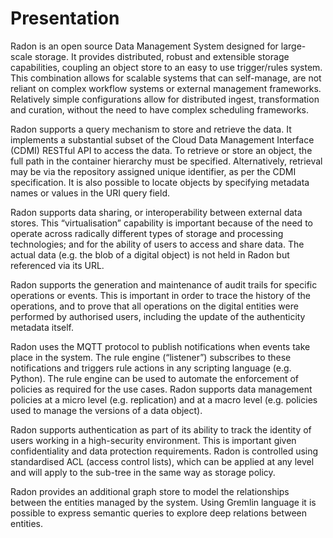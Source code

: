 # Presentation

Radon is an open source Data Management System designed for large-scale storage.
It provides distributed, robust and extensible storage capabilities, coupling
an object store to an easy to use trigger/rules system. This combination allows
for scalable systems that can self-manage, are not reliant on complex workflow
systems or external management frameworks. Relatively simple configurations
allow for distributed ingest, transformation and curation, without the need to
have complex scheduling frameworks.

Radon supports a query mechanism to store and retrieve the data. It implements
a substantial subset of the Cloud Data Management Interface (CDMI) RESTful API
to access the data. To retrieve or store an object, the full path in the
container hierarchy must be specified. Alternatively, retrieval may be via the
repository assigned unique identifier, as per the CDMI specification. It is also
possible to locate objects by specifying metadata names or values in the URI
query field.

Radon supports data sharing, or interoperability between external data stores.
This “virtualisation” capability is important because of the need to operate
across radically different types of storage and processing technologies; and
for the ability of users to access and share data. The actual data (e.g. the
blob of a digital object) is not held in Radon but referenced via its URL.

Radon supports the generation and maintenance of audit trails for specific
operations or events. This is important in order to trace the history of the
operations, and to prove that all operations on the digital entities were
performed by authorised users, including the update of the authenticity
metadata itself.

Radon uses the MQTT protocol to publish notifications when events take place in
the system. The rule engine (“listener”) subscribes to these notifications and
triggers rule actions in any scripting language (e.g. Python). The rule engine
can be used to automate the enforcement of policies as required for the use
cases. Radon supports data management policies at a micro level (e.g.
replication) and at a macro level (e.g. policies used to manage the versions of
a data object).

Radon supports authentication as part of its ability to track the identity of
users working in a high-security environment. This is important given
confidentiality and data protection requirements. Radon is controlled using
standardised ACL (access control lists), which can be applied at any level and
will apply to the sub-tree in the same way as storage policy.

Radon provides an additional graph store to model the relationships between the
entities managed by the system. Using Gremlin language it is possible to express
semantic queries to explore deep relations between entities.
